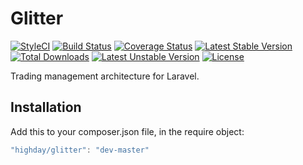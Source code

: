 # Glitter

[![StyleCI](https://styleci.io/repos/74947397/shield?style=flat)](https://styleci.io/repos/74947397)
[![Build Status](https://travis-ci.org/highday/glitter.svg)](https://travis-ci.org/highday/glitter)
[![Coverage Status](https://coveralls.io/repos/github/highday/glitter/badge.svg)](https://coveralls.io/github/highday/glitter)
[![Latest Stable Version](https://poser.pugx.org/highday/glitter/version)](https://packagist.org/packages/highday/glitter)
[![Total Downloads](https://poser.pugx.org/highday/glitter/downloads)](https://packagist.org/packages/highday/glitter)
[![Latest Unstable Version](https://poser.pugx.org/highday/glitter/v/unstable)](//packagist.org/packages/highday/glitter)
[![License](https://poser.pugx.org/highday/glitter/license)](https://packagist.org/packages/highday/glitter)

Trading management architecture for Laravel.

## Installation

Add this to your composer.json file, in the require object:

```javascript
"highday/glitter": "dev-master"
```
